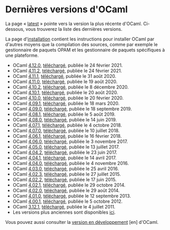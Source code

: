 <!-- ((! set title Versions !)) ((! set releases !)) -->

# Dernières versions d'OCaml

La page « [latest](latest/) » pointe vers la version la plus récente
d'OCaml.  Ci-dessous, vous trouverez la liste des dernières versions.

La page d'[installation](/docs/install.fr.html) contient les
instructions pour installer OCaml par d'autres moyens que la
compilation des sources, comme par exemple le gestionnaire de paquets
OPAM et les gestionnaire de paquets spécifiques à une plateforme.

* OCaml [4.12.0](4.12.0.html), [téléchargé](https://github.com/ocaml/ocaml/archive/4.12.0.tar.gz), publiée le 24 février 2021.
* OCaml [4.11.2](4.11.2.html), [téléchargé](https://github.com/ocaml/ocaml/archive/4.11.2.tar.gz), publiée le 24 février 2021.
* OCaml [4.11.1](4.11.1.html), [téléchargé](https://github.com/ocaml/ocaml/archive/4.11.1.tar.gz), publiée le 31 août 2020.
* OCaml [4.11.0](4.11.0.html), [téléchargé](https://github.com/ocaml/ocaml/archive/4.11.0.tar.gz), publiée le 19 août 2020.
* OCaml [4.10.2](4.10.2.html), [téléchargé](https://github.com/ocaml/ocaml/archive/4.10.2.tar.gz), publiée le 8 décembre 2020.
* OCaml [4.10.1](4.10.1.html), [téléchargé](https://github.com/ocaml/ocaml/archive/4.10.1.tar.gz), publiée le 20 août 2020.
* OCaml [4.10.0](4.10.0.html), [téléchargé](https://github.com/ocaml/ocaml/archive/4.10.0.tar.gz), publiée le 20 février 2020.
* OCaml [4.09.1](4.09.1.html), [téléchargé](https://github.com/ocaml/ocaml/archive/4.09.1.tar.gz), publiée le 18 mars 2020.
* OCaml [4.09.0](4.09.0.html), [téléchargé](https://github.com/ocaml/ocaml/archive/4.09.0.tar.gz), publiée le 18 septembre 2019.
* OCaml [4.08.1](4.08.1.html), [téléchargé](https://github.com/ocaml/ocaml/archive/4.08.1.tar.gz), publiée le 5 août 2019.
* OCaml [4.08.0](4.08.0.html), [téléchargé](https://github.com/ocaml/ocaml/archive/4.08.0.tar.gz), publiée le 14 juin 2019.
* OCaml [4.07.1](4.07.1.html), [téléchargé](https://github.com/ocaml/ocaml/archive/4.07.1.tar.gz), publiée le 4 octobre 2018.
* OCaml [4.07.0](4.07.0.html), [téléchargé](https://github.com/ocaml/ocaml/archive/4.07.0.tar.gz), publiée le 10 juillet 2018.
* OCaml [4.06.1](4.06.1.html), [téléchargé](https://github.com/ocaml/ocaml/archive/4.06.1.tar.gz), publiée le 16 février 2018.
* OCaml [4.06.0](4.06.html), [téléchargé](https://github.com/ocaml/ocaml/archive/4.06.0.tar.gz), publiée le 3 novembre 2017.
* OCaml [4.05.0](4.05.html), [téléchargé](https://github.com/ocaml/ocaml/archive/4.05.0.tar.gz), publiée le 13 juillet 2017.
* OCaml [4.04.2](4.04.html), [téléchargé](https://github.com/ocaml/ocaml/archive/4.04.2.tar.gz), publiée le 23 juin 2017.
* OCaml [4.04.1](4.04.html), [téléchargé](https://github.com/ocaml/ocaml/archive/4.04.1.tar.gz), publiée le 14 avril 2017.
* OCaml [4.04.0](4.04.html), [téléchargé](https://github.com/ocaml/ocaml/archive/4.04.0.tar.gz), publiée le 4 novembre 2016.
* OCaml [4.03.0](4.03.html), [téléchargé](https://github.com/ocaml/ocaml/archive/4.03.0.tar.gz), publiée le 25 avril 2016.
* OCaml [4.02.3](4.02.html), [téléchargé](https://github.com/ocaml/ocaml/archive/4.02.3.tar.gz), publiée le 27 juillet 2015.
* OCaml [4.02.2](4.02.html), [téléchargé](https://github.com/ocaml/ocaml/archive/4.02.2.tar.gz), publiée le 17 juin 2015.
* OCaml [4.02.1](4.02.html), [téléchargé](https://github.com/ocaml/ocaml/archive/4.02.1.tar.gz), publiée le 29 octobre 2014.
* OCaml [4.02.0](4.02.html), [téléchargé](https://github.com/ocaml/ocaml/archive/4.02.0.tar.gz), publiée le 29 août 2014.
* OCaml [4.01.0](4.01.0.html), [téléchargé](https://github.com/ocaml/ocaml/archive/4.01.0.tar.gz), publiée le 12 septembre 2013.
* OCaml [4.00.1](4.00.1.html), [téléchargé](https://github.com/ocaml/ocaml/archive/4.00.1.tar.gz), publiée le 5 octobre 2012.
* OCaml [3.12.1](3.12.1.html), [téléchargé](https://github.com/ocaml/ocaml/archive/3.12.1.tar.gz), publiée le 4 juillet 2011.
* Les versions plus anciennes sont disponibles 
  [ici](http://caml.inria.fr/pub/distrib/).

Vous pouvez aussi consulter la
[version en développement](https://github.com/ocaml/ocaml) [en] d'OCaml.
